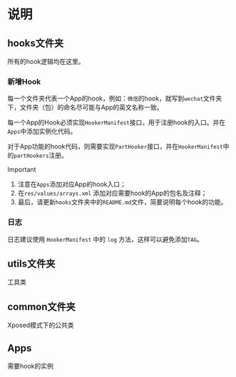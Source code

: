 # 说明

## hooks文件夹


所有的hook逻辑均在这里。

### 新增Hook
每一个文件夹代表一个App的hook，例如：`微信`的hook，就写到`wechat`文件夹下，文件夹（包）的命名尽可能与App的英文名称一致。

每一个App的Hook必须实现`HookerManifest`接口，用于注册hook的入口。并在`Apps`中添加实例化代码。

对于App功能的hook代码，则需要实现`PartHooker`接口，并在`HookerManifest`中的`partHookers`注册。

> [!IMPORTANT]
> 1. 注意在`Apps`添加对应App的hook入口；
> 2. 在`res/values/arrays.xml` 添加对应需要hook的App的包名及注释；
> 3. 最后，请更新`hooks`文件夹中的`README.md`文件，简要说明每个hook的功能。

### 日志

日志建议使用 `HookerManifest` 中的 `log` 方法，这样可以避免添加`TAG`。

## utils文件夹

工具类

## common文件夹

Xposed模式下的公共类

## Apps

需要hook的实例